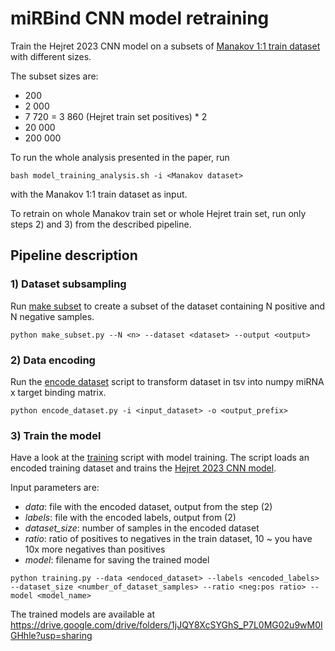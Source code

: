 # miRBind CNN model retraining

Train the Hejret 2023 CNN model on a subsets of [Manakov 1:1 train dataset](https://zenodo.org/records/14501607) with different sizes.

The subset sizes are:
- 200
- 2 000
- 7 720 = 3 860 (Hejret train set positives) * 2
- 20 000
- 200 000

To run the whole analysis presented in the paper, run 

`bash model_training_analysis.sh -i <Manakov dataset>`

with the Manakov 1:1 train dataset as input.

To retrain on whole Manakov train set or whole Hejret train set, run only steps 2) and 3) from the described pipeline.

## Pipeline description

### 1) Dataset subsampling

Run [make subset](make_subset.py) to create a subset of the dataset containing N positive and N negative samples.

`python make_subset.py --N <n> --dataset <dataset> --output <output>`

### 2) Data encoding

Run the [encode dataset](encode_dataset.py) script to transform dataset in tsv into numpy miRNA x target binding matrix.

`python encode_dataset.py -i <input_dataset> -o <output_prefix>`

### 3) Train the model

Have a look at the [training](training.py) script with model training. The script loads an encoded training dataset and trains the [Hejret 2023 CNN model](https://www.nature.com/articles/s41598-023-49757-z).

Input parameters are:
- *data*: file with the encoded dataset, output from the step (2)
- *labels*: file with the encoded labels, output from (2)
- *dataset_size*: number of samples in the encoded dataset
- *ratio*: ratio of positives to negatives in the train dataset, 10 ~ you have 10x more negatives than positives
- *model*: filename for saving the trained model

`python training.py --data <endoced_dataset> --labels <encoded_labels> --dataset_size <number_of_dataset_samples> --ratio <neg:pos ratio> --model <model_name>`

The trained models are available at https://drive.google.com/drive/folders/1jJQY8XcSYGhS_P7L0MG02u9wM0IGHhle?usp=sharing
